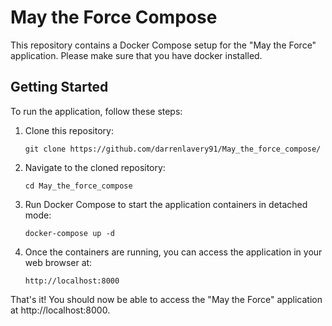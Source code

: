# May the Force Compose

This repository contains a Docker Compose setup for the "May the Force" application.
Please make sure that you have docker installed.

## Getting Started

To run the application, follow these steps:

1. Clone this repository:
   ```
   git clone https://github.com/darrenlavery91/May_the_force_compose/
   ```

2. Navigate to the cloned repository:
   ```
   cd May_the_force_compose
   ```

3. Run Docker Compose to start the application containers in detached mode:
   ```
   docker-compose up -d
   ```

4. Once the containers are running, you can access the application in your web browser at:
   ```
   http://localhost:8000
   ```

That's it! You should now be able to access the "May the Force" application at http://localhost:8000.
```
